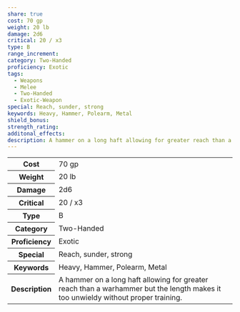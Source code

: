 ```yaml
---
share: true
cost: 70 gp
weight: 20 lb
damage: 2d6
critical: 20 / x3
type: B
range_increment: 
category: Two-Handed
proficiency: Exotic
tags:
  - Weapons
  - Melee
  - Two-Handed
  - Exotic-Weapon
special: Reach, sunder, strong
keywords: Heavy, Hammer, Polearm, Metal
shield_bonus: 
strength_rating: 
additonal_effects: 
description: A hammer on a long haft allowing for greater reach than a warhammer but the length makes it too unwieldy without proper training.
---
```


<p><span style="overflow-x: auto;"><table><tbody><tr><th>Cost</th><td>70 gp</td></tr><tr><th>Weight</th><td>20 lb</td></tr><tr><th>Damage</th><td>2d6</td></tr><tr><th>Critical</th><td>20 / x3</td></tr><tr><th>Type</th><td>B</td></tr><tr><th>Category</th><td>Two-Handed</td></tr><tr><th>Proficiency</th><td>Exotic</td></tr><tr><th>Special</th><td>Reach, sunder, strong</td></tr><tr><th>Keywords</th><td>Heavy, Hammer, Polearm, Metal</td></tr><tr><th>Description</th><td>A hammer on a long haft allowing for greater reach than a warhammer but the length makes it too unwieldy without proper training.</td></tr></tbody></table></span></p>